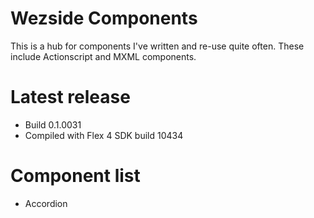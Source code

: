 Wezside Components
==================

This is a hub for components I've written and re-use quite often. These include Actionscript and MXML components.

Latest release
=======
* Build 0.1.0031
* Compiled with Flex 4 SDK build 10434 

Component list
=======

* Accordion
